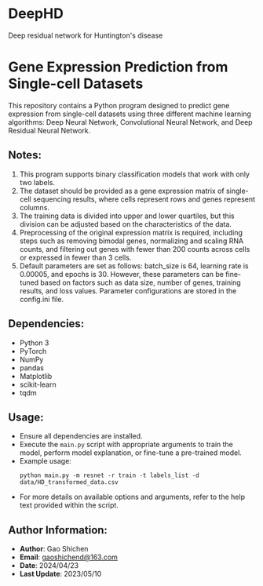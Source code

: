 # DeepHD
Deep residual network for Huntington's disease
# Gene Expression Prediction from Single-cell Datasets

This repository contains a Python program designed to predict gene expression from single-cell datasets using three different machine learning algorithms: Deep Neural Network, Convolutional Neural Network, and Deep Residual Neural Network.

## Notes:

1. This program supports binary classification models that work with only two labels.
2. The dataset should be provided as a gene expression matrix of single-cell sequencing results, where cells represent rows and genes represent columns.
3. The training data is divided into upper and lower quartiles, but this division can be adjusted based on the characteristics of the data.
4. Preprocessing of the original expression matrix is required, including steps such as removing bimodal genes, normalizing and scaling RNA counts, and filtering out genes with fewer than 200 counts across cells or expressed in fewer than 3 cells.
5. Default parameters are set as follows: batch_size is 64, learning rate is 0.00005, and epochs is 30. However, these parameters can be fine-tuned based on factors such as data size, number of genes, training results, and loss values. Parameter configurations are stored in the config.ini file.

## Dependencies:

- Python 3
- PyTorch
- NumPy
- pandas
- Matplotlib
- scikit-learn
- tqdm

## Usage:

- Ensure all dependencies are installed.
- Execute the `main.py` script with appropriate arguments to train the model, perform model explanation, or fine-tune a pre-trained model.
- Example usage: 
    ```
    python main.py -m resnet -r train -t labels_list -d data/HD_transformed_data.csv
    ```
- For more details on available options and arguments, refer to the help text provided within the script.

## Author Information:

- **Author**: Gao Shichen
- **Email**: gaoshichend@163.com
- **Date**: 2024/04/23
- **Last Update**: 2023/05/10
